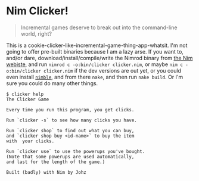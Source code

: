 # Nim Clicker!

> Incremental games deserve to break out into the command-line world, right?

This is a cookie-clicker-like-incremental-game-thing-app-whatsit.  I'm not going to offer pre-built binaries because I am a lazy arse.  If you want to, and/or dare, download/install/compile/write the Nimrod binary from [the Nim webiste](http://nim-lang.org/download.html), and run `nimrod c -o:bin/clicker clicker.nim`, or maybe `nim c -o:bin/clicker clicker.nim` if the dev versions are out yet, or you could even install [`nimble`](https://github.com/nimrod-code/nimble), and from there `nake`, and then run `nake build`.  Or I'm sure you could do many other things.

```
$ clicker help
The Clicker Game

Every time you run this program, you get clicks.

Run `clicker -s` to see how many clicks you have.

Run `clicker shop` to find out what you can buy,
and `clicker shop buy <id-name>` to buy the item
with  your clicks.

Run `clicker use` to use the powerups you've bought.
(Note that some powerups are used automatically,
and last for the length of the game.)

Built (badly) with Nim by Johz
```
